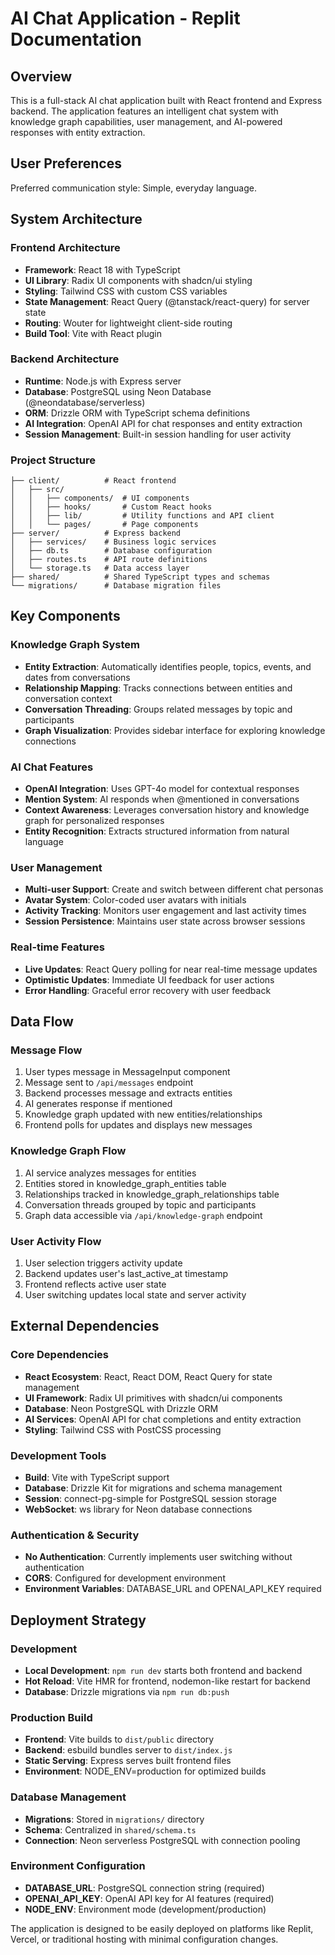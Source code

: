 # AI Chat Application - Replit Documentation

## Overview

This is a full-stack AI chat application built with React frontend and Express backend. The application features an intelligent chat system with knowledge graph capabilities, user management, and AI-powered responses with entity extraction.

## User Preferences

Preferred communication style: Simple, everyday language.

## System Architecture

### Frontend Architecture
- **Framework**: React 18 with TypeScript
- **UI Library**: Radix UI components with shadcn/ui styling
- **Styling**: Tailwind CSS with custom CSS variables
- **State Management**: React Query (@tanstack/react-query) for server state
- **Routing**: Wouter for lightweight client-side routing
- **Build Tool**: Vite with React plugin

### Backend Architecture
- **Runtime**: Node.js with Express server
- **Database**: PostgreSQL using Neon Database (@neondatabase/serverless)
- **ORM**: Drizzle ORM with TypeScript schema definitions
- **AI Integration**: OpenAI API for chat responses and entity extraction
- **Session Management**: Built-in session handling for user activity

### Project Structure
```
├── client/          # React frontend
│   ├── src/
│   │   ├── components/  # UI components
│   │   ├── hooks/       # Custom React hooks
│   │   ├── lib/         # Utility functions and API client
│   │   └── pages/       # Page components
├── server/          # Express backend
│   ├── services/    # Business logic services
│   ├── db.ts        # Database configuration
│   ├── routes.ts    # API route definitions
│   └── storage.ts   # Data access layer
├── shared/          # Shared TypeScript types and schemas
└── migrations/      # Database migration files
```

## Key Components

### Knowledge Graph System
- **Entity Extraction**: Automatically identifies people, topics, events, and dates from conversations
- **Relationship Mapping**: Tracks connections between entities and conversation context
- **Conversation Threading**: Groups related messages by topic and participants
- **Graph Visualization**: Provides sidebar interface for exploring knowledge connections

### AI Chat Features
- **OpenAI Integration**: Uses GPT-4o model for contextual responses
- **Mention System**: AI responds when @mentioned in conversations
- **Context Awareness**: Leverages conversation history and knowledge graph for personalized responses
- **Entity Recognition**: Extracts structured information from natural language

### User Management
- **Multi-user Support**: Create and switch between different chat personas
- **Avatar System**: Color-coded user avatars with initials
- **Activity Tracking**: Monitors user engagement and last activity times
- **Session Persistence**: Maintains user state across browser sessions

### Real-time Features
- **Live Updates**: React Query polling for near real-time message updates
- **Optimistic Updates**: Immediate UI feedback for user actions
- **Error Handling**: Graceful error recovery with user feedback

## Data Flow

### Message Flow
1. User types message in MessageInput component
2. Message sent to `/api/messages` endpoint
3. Backend processes message and extracts entities
4. AI generates response if mentioned
5. Knowledge graph updated with new entities/relationships
6. Frontend polls for updates and displays new messages

### Knowledge Graph Flow
1. AI service analyzes messages for entities
2. Entities stored in knowledge_graph_entities table
3. Relationships tracked in knowledge_graph_relationships table
4. Conversation threads grouped by topic and participants
5. Graph data accessible via `/api/knowledge-graph` endpoint

### User Activity Flow
1. User selection triggers activity update
2. Backend updates user's last_active_at timestamp
3. Frontend reflects active user state
4. User switching updates local state and server activity

## External Dependencies

### Core Dependencies
- **React Ecosystem**: React, React DOM, React Query for state management
- **UI Framework**: Radix UI primitives with shadcn/ui components
- **Database**: Neon PostgreSQL with Drizzle ORM
- **AI Services**: OpenAI API for chat completions and entity extraction
- **Styling**: Tailwind CSS with PostCSS processing

### Development Tools
- **Build**: Vite with TypeScript support
- **Database**: Drizzle Kit for migrations and schema management
- **Session**: connect-pg-simple for PostgreSQL session storage
- **WebSocket**: ws library for Neon database connections

### Authentication & Security
- **No Authentication**: Currently implements user switching without authentication
- **CORS**: Configured for development environment
- **Environment Variables**: DATABASE_URL and OPENAI_API_KEY required

## Deployment Strategy

### Development
- **Local Development**: `npm run dev` starts both frontend and backend
- **Hot Reload**: Vite HMR for frontend, nodemon-like restart for backend
- **Database**: Drizzle migrations via `npm run db:push`

### Production Build
- **Frontend**: Vite builds to `dist/public` directory
- **Backend**: esbuild bundles server to `dist/index.js`
- **Static Serving**: Express serves built frontend files
- **Environment**: NODE_ENV=production for optimized builds

### Database Management
- **Migrations**: Stored in `migrations/` directory
- **Schema**: Centralized in `shared/schema.ts`
- **Connection**: Neon serverless PostgreSQL with connection pooling

### Environment Configuration
- **DATABASE_URL**: PostgreSQL connection string (required)
- **OPENAI_API_KEY**: OpenAI API key for AI features (required)
- **NODE_ENV**: Environment mode (development/production)

The application is designed to be easily deployed on platforms like Replit, Vercel, or traditional hosting with minimal configuration changes.